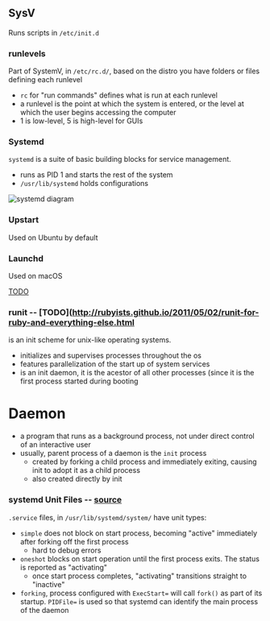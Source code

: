 
## SysV
Runs scripts in `/etc/init.d`


### runlevels
Part of SystemV, in `/etc/rc.d/`, based on the distro you have folders or files defining each runlevel
- `rc` for "run commands" defines what is run at each runlevel
- a runlevel is the point at which the system is entered, or the level at which the user begins accessing the computer
- 1 is low-level, 5 is high-level for GUIs

### Systemd 
`systemd` is a suite of basic building blocks for service management.
- runs as PID 1 and starts the rest of the system
- `/usr/lib/systemd` holds configurations

![systemd diagram](http://core0.staticworld.net/images/article/2014/10/systemd-diagram-100528171-orig.png)

### Upstart
Used on Ubuntu by default

### Launchd
Used on macOS

[TODO](http://www.tuicool.com/articles/qy2EJz3)

### runit -- [TODO](http://rubyists.github.io/2011/05/02/runit-for-ruby-and-everything-else.html
is an init scheme for unix-like operating systems.
- initializes and supervises processes throughout the os
- features parallelization of the start up of system services
- is an init daemon, it is the acestor of all other processes (since it is the first process started during booting

# Daemon
- a program that runs as a background process, not under direct control of an interactive user
- usually, parent process of a daemon is the `init` process
  - created by forking a child process and immediately exiting, causing init to adopt it as a child process
  - also created directly by init
  
### systemd Unit Files -- [source](https://www.freedesktop.org/software/systemd/man/systemd.service.html)
`.service` files, in `/usr/lib/systemd/system/` have unit types:
- `simple` does not block on start process, becoming "active" immediately after forking off the first process
  - hard to debug errors
- `oneshot` blocks on start operation until the first process exits. The status is reported as "activating"
  - once start process completes, "activating" transitions straight to "inactive"
- `forking`, process configured with `ExecStart=` will call `fork()` as part of its startup. `PIDFile=` is used so that systemd can identify the main process of the daemon
